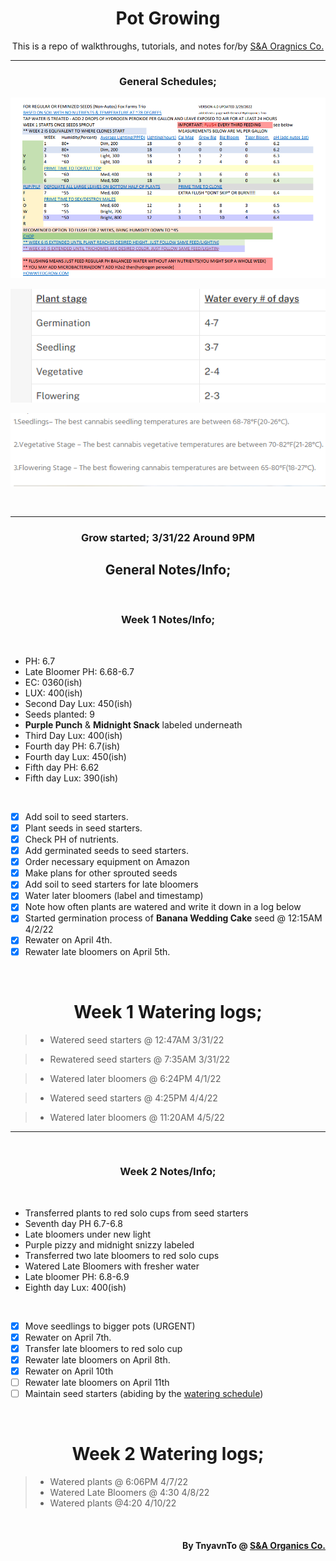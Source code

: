 <h1 align="center">Pot Growing</h1>
<p align="center">This is a repo of walkthroughs, tutorials, and notes for/by <a href="https://sna-organics.com" target="_blank">S&A Oragnics Co.</a></p>

___

<h3 align=center>General Schedules;</h3>

![previewPDF1](https://github.com/Svxy/Pot-Growing/blob/grow/assets/pdf_1.png?raw=true)

![WateringSchedule](https://github.com/Svxy/Pot-Growing/blob/grow/assets/watering.png?raw=true)

![Temp](https://github.com/Svxy/Pot-Growing/blob/grow/assets/temp.png?raw=true)

<br>

___

<h3 align=center>Grow started; 3/31/22 Around 9PM</h3>

<h2 align=center>General Notes/Info;</h2>

<br>

<h3 align="center">Week 1 Notes/Info;</h3>

<br>

- PH: 6.7
- Late Bloomer PH: 6.68-6.7
- EC: 0360(ish)
- LUX: 400(ish)
- Second Day Lux: 450(ish)
- Seeds planted: 9
- <b>Purple Punch</b> & <b>Midnight Snack</b> labeled underneath
- Third Day Lux: 400(ish)
- Fourth day PH: 6.7(ish)
- Fourth day Lux: 450(ish)
- Fifth day PH: 6.62
- Fifth day Lux: 390(ish)

<br>

 - [x] Add soil to seed starters.
 - [x] Plant seeds in seed starters.
 - [x] Check PH of nutrients.
 - [x] Add germinated seeds to seed starters.
 - [x] Order necessary equipment on Amazon
 - [x] Make plans for other sprouted seeds
 - [x] Add soil to seed starters for late bloomers
 - [x] Water later bloomers (label and timestamp)
 - [x] Note how often plants are watered and write it down in a log below
 - [x] Started germination process of <b>Banana Wedding Cake</b> seed @ 12:15AM 4/2/22
 - [x] Rewater on April 4th.
 - [x] Rewater late bloomers on April 5th.

<br>

<h1 align=center>Week 1 Watering logs;</h1>

> - Watered seed starters @ 12:47AM 3/31/22

> - Rewatered seed starters @ 7:35AM 3/31/22

> - Watered later bloomers @ 6:24PM 4/1/22

> - Watered seed starters @ 4:25PM 4/4/22

> - Watered later bloomers @ 11:20AM 4/5/22

___

<br>

<h3 align="center">Week 2 Notes/Info;</h3>

<br>

- Transferred plants to red solo cups from seed starters
- Seventh day PH 6.7-6.8
- Late bloomers under new light
- Purple pizzy and midnight snizzy labeled 
- Transferred two late bloomers to red solo cups
- Watered Late Bloomers with fresher water
- Late bloomer PH: 6.8-6.9
- Eighth day Lux: 400(ish)

<br>

 - [x] Move seedlings to bigger pots (URGENT)
 - [x] Rewater on April 7th.
 - [x] Transfer late bloomers to red solo cup
 - [x] Rewater late bloomers on April 8th.
 - [x] Rewater on April 10th
 - [ ] Rewater late bloomers on April 11th
 - [ ] Maintain seed starters (abiding by the <a href="./WATERING.md">watering schedule</a>)

<br>

<h1 align=center>Week 2 Watering logs;</h1>

> - Watered plants @ 6:06PM 4/7/22
> - Watered Late Bloomers @ 4:30 4/8/22
> - Watered plants @4:20 4/10/22

<br>

<h4 align="right">By TnyavnTo @ <a href="https://sna-organics.com">S&A Organics Co.</a></h4>

